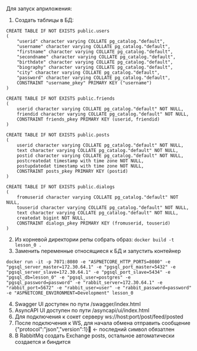 Для запуск априложения:
1. Создать таблицы в БД:
```
CREATE TABLE IF NOT EXISTS public.users
(
    "userid" character varying COLLATE pg_catalog."default",
    "username" character varying COLLATE pg_catalog."default",
    "firstname" character varying COLLATE pg_catalog."default",
    "secondname" character varying COLLATE pg_catalog."default",
    "birthdate" character varying COLLATE pg_catalog."default",
    "biography" character varying COLLATE pg_catalog."default",
    "city" character varying COLLATE pg_catalog."default",
    "password" character varying COLLATE pg_catalog."default",
	CONSTRAINT "username_pkey" PRIMARY KEY ("username")
)

CREATE TABLE IF NOT EXISTS public.friends
(
    userid character varying COLLATE pg_catalog."default" NOT NULL,
    friendid character varying COLLATE pg_catalog."default" NOT NULL,
    CONSTRAINT friends_pkey PRIMARY KEY (userid, friendid)
)

CREATE TABLE IF NOT EXISTS public.posts
(
    userid character varying COLLATE pg_catalog."default" NOT NULL,
    text character varying COLLATE pg_catalog."default" NOT NULL,
    postid character varying COLLATE pg_catalog."default" NOT NULL,
    postcreatedat timestamp with time zone NOT NULL,
    postupdatedat timestamp with time zone NOT NULL,
    CONSTRAINT posts_pkey PRIMARY KEY (postid)
)

CREATE TABLE IF NOT EXISTS public.dialogs
(
    fromuserid character varying COLLATE pg_catalog."default" NOT NULL,
    touserid character varying COLLATE pg_catalog."default" NOT NULL,
    text character varying COLLATE pg_catalog."default" NOT NULL,
    createdat bigint NOT NULL,
    CONSTRAINT dialogs_pkey PRIMARY KEY (fromuserid, touserid)
)

```
2. Из корневой директории репы собрать образ: ```docker build -t lesson_0 .```
3. Заменить переменные относящиеся к БД и запустить контейнер
```
docker run -it -p 7071:8080 -e "ASPNETCORE_HTTP_PORTS=8080" -e "pgsql_server_master=172.30.64.1" -e "pgsql_port_master=5432" -e "pgsql_server_slave=172.30.64.1" -e "pgsql_port_slave=5434" -e "pgsql_db=lesson_0" -e "pgsql_user=postgres" -e "pgsql_password=password" -e "rabbit_server=172.30.64.1" -e "rabbit_port=5672" -e "rabbit_user=user" -e "rabbit_password=password" -e "ASPNETCORE_ENVIRONMENT=Development" lesson_0
```
4. Swagger UI доступен по пути /swagger/index.html
5. AsyncAPI UI доступен по пути /asyncapi/ui/index.html
6. Для подключения к сокет серверу ws://host:port/post/feed/posted
7. После подключения к WS, для начала обмена отправить сообщение {"protocol":"json","version":1} <- последний символ обязатлен
8. В RabbitMq создать Exchange posts, остальное автоматически создается и биндится
